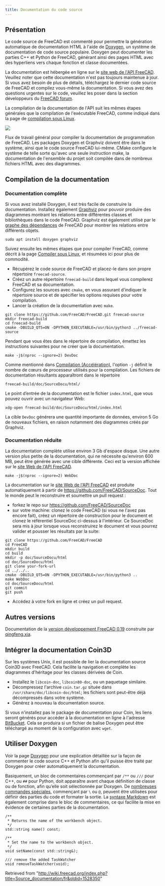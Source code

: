 ```yaml
---
title: Documentation du code source
---
```

## Présentation

Le code source de FreeCAD est commenté pour permettre la génération automatique de documentation HTML à l'aide de [Doxygen](/Doxygen/fr "Doxygen/fr"), un système de documentation de code source populaire. Doxygen peut documenter les parties C++ et Python de FreeCAD, générant ainsi des pages HTML avec des hyperliens vers chaque fonction et classe documentées.

La documentation est hébergée en ligne sur le [site web de l'API FreeCAD](https://freecad.github.io/SourceDoc/). Veuillez noter que cette documentation n'est pas toujours maintenue à jour. Si vous avez besoin de plus de détails, téléchargez le dernier code source de FreeCAD et compilez vous-même la documentation. Si vous avez des questions urgentes sur le code, veuillez les poser dans la section développeurs du [FreeCAD forum](https://forum.freecadweb.org/index.php).

La compilation de la documentation de l'API suit les mêmes étapes générales que la compilation de l'exécutable FreeCAD, comme indiqué dans la page de [compilation sous Linux](/Compile_on_Linux/fr "Compile on Linux/fr").

![](/images/FreeCAD_documentation_compilation_workflow.svg)

Flux de travail général pour compiler la documentation de programmation de FreeCAD. Les packages Doxygen et Graphviz doivent être dans le système, ainsi que le code source FreeCAD lui-même. CMake configure le système de telle sorte qu'avec une seule instruction make, la documentation de l'ensemble du projet soit compilée dans de nombreux fichiers HTML avec des diagrammes.

## Compilation de la documentation

### Documentation complète

Si vous avez installé Doxygen, il est très facile de construire la documentation. Installez également [Graphviz](https://www.graphviz.org/) pour pouvoir produire des diagrammes montrant les relations entre différentes classes et bibliothèques dans le code FreeCAD. Graphviz est également utilisé par le [graphe des dépendances](/Std_DependencyGraph/fr "Std DependencyGraph/fr") de FreeCAD pour montrer les relations entre différents objets.

```
sudo apt install doxygen graphviz

```

Suivez ensuite les mêmes étapes que pour compiler FreeCAD, comme décrit à la page [Compiler sous Linux](/Compile_on_Linux/fr "Compile on Linux/fr"), et résumées ici pour plus de commodité.

* Récupérez le code source de FreeCAD et placez-le dans son propre répertoire `freecad-source`.
* Créez un autre répertoire `freecad-build` dans lequel vous compilerez FreeCAD et sa documentation.
* Configurez les sources avec `cmake`, en vous assurant d'indiquer le répertoire source et de spécifier les options requises pour votre compilation.
* Lancer la création de la documentation avec `make`.

```
git clone https://github.com/FreeCAD/FreeCAD.git freecad-source
mkdir freecad-build
cd freecad-build
cmake -DBUILD_QT5=ON -DPYTHON_EXECUTABLE=/usr/bin/python3 ../freecad-source

```

Pendant que vous êtes dans le répertoire de compilation, émettez les instructions suivantes pour ne créer que la documentation.

```
make -j$(nproc --ignore=2) DevDoc

```

Comme mentionné dans [Compilation (Accélération)](/Compiling_(Speeding_up)/fr "Compiling (Speeding up)/fr"), l'option `-j` définit le nombre de cœurs de processeur utilisés pour la compilation. Les fichiers de documentation résultants apparaîtront dans le répertoire

```
freecad-build/doc/SourceDocu/html/

```

Le point d’entrée de la documentation est le fichier `index.html`, que vous pouvez ouvrir avec un navigateur Web:

```
xdg-open freecad-build/doc/SourceDocu/html/index.html

```

La cible `DevDoc` générera une quantité importante de données, environ 5 Go de nouveaux fichiers, en raison notamment des diagrammes créés par Graphviz.

### Documentation réduite

La documentation complète utilise environ 3 Gb d'espace disque. Une autre version plus petite de la documentation, qui ne nécessite qu'environ 600 MB, peut être générée avec une cible différente. Ceci est la version affichée sur le [site Web de l'API FreeCAD](https://freecad.github.io/SourceDoc/).

```
make -j$(nproc --ignore=2) WebDoc

```

La documentation sur le [site Web de l'API FreeCAD](https://freecad.github.io/SourceDoc/) est produite automatiquement à partir de <https://github.com/FreeCAD/SourceDoc>. Tout le monde peut le reconstruire et soumettre un pull request :

* forkez le repo sur <https://github.com/FreeCAD/SourceDoc>
* sur votre machine: clonez le code FreeCAD (si vous ne l'avez pas encore fait), créez un répertoire de construction pour le document et clonez le référentiel SourceDoc ci-dessus à l'intérieur. Ce SourceDoc sera mis à jour lorsque vous reconstruirez le document et vous pourrez valider et pousser les résultats par la suite:

```
git clone https://github.com/FreeCAD/FreeCAD
cd FreeCAD
mkdir build
cd build
mkdir -p doc/SourceDocu/html
cd doc/SourceDocu/html
git clone your-fork-url
cd ../../..
cmake -DBUILD_QT5=ON -DPYTHON_EXECUTABLE=/usr/bin/python3 ..
make WebDoc
cd doc/SourceDocu/html
git commit
git push

```

* Accédez à votre fork en ligne et créez un pull request.

## Autres versions

Documentation de la [version développement FreeCAD 0.19](https://iesensor.com/FreeCADDoc/0.19/) construite par [qingfeng.xia](http://forum.freecadweb.org/viewtopic.php?t=12613).

## Intégrer la documentation Coin3D

Sur les systèmes Unix, il est possible de lier la documentation source Coin3D avec FreeCAD. Cela facilite la navigation et complète les diagrammes d'héritage pour les classes dérivées de Coin.

* Installez le `libcoin-doc`, `libcoin80-doc`, ou un paquetage similaire.
* Décompressez l'archive `coin.tar.gz` située dans `/usr/share/doc/libcoin-doc/html`; les fichiers sont peut-être déjà décompressés dans votre système.
* Générez à nouveau la documentation source.

Si vous n'installez pas le package de documentation pour Coin, les liens seront générés pour accéder à la documentation en ligne à l'adresse [BitBucket](https://coin3d.bitbucket.io/Coin/). Cela se produira si un fichier de balise Doxygen peut être téléchargé au moment de la configuration avec `wget`.

## Utiliser Doxygen

Voir la page [Doxygen](/Doxygen/fr "Doxygen/fr") pour une explication détaillée sur la façon de commenter le code source C++ et Python afin qu'il puisse être traité par Doxygen pour créer automatiquement la documentation.

Basiquement, un bloc de commentaires commençant par `/**` ou `///` pour C++, ou `##` pour Python, doit apparaître avant chaque définition de classe ou de fonction, afin qu’elle soit sélectionnée par Doxygen. De [nombreuses commandes spéciales](/Doxygen/fr#Balisage_Doxygen "Doxygen/fr"), commençant par `\` ou `@`, peuvent être utilisées pour définir des parties du code et formater la sortie. La [syntaxe Markdown](/Doxygen/fr#Support_de_Markdown "Doxygen/fr") est également comprise dans le bloc de commentaires, ce qui facilite la mise en évidence de certaines parties de la documentation.

```
/**
 * Returns the name of the workbench object.
 */
std::string name() const;

/**
 * Set the name to the workbench object.
 */
void setName(const std::string&);

/// remove the added TaskWatcher
void removeTaskWatcher(void);

```

Retrieved from "<http://wiki.freecad.org/index.php?title=Source_documentation/fr&oldid=1528350>"